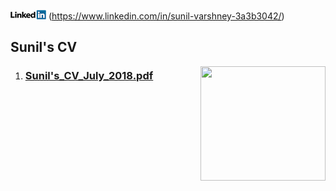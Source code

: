 
![LinkedIn](https://github.com/sunil019/public-image/blob/master/LinkedIn-sunil019.png)
(https://www.linkedin.com/in/sunil-varshney-3a3b3042/)

## Sunil's CV

<a href="https://github.com/sunil019?tab=followers"><img align="right" width="200" height="183" src="https://s3.amazonaws.com/github/ribbons/forkme_left_green_007200.png" /></a>

1. ### [Sunil's_CV_July_2018.pdf](https://github.com/sunil019/sunil-CV/blob/master/Sunil_V_DevOps_4_Year.pdf "Heading link")

